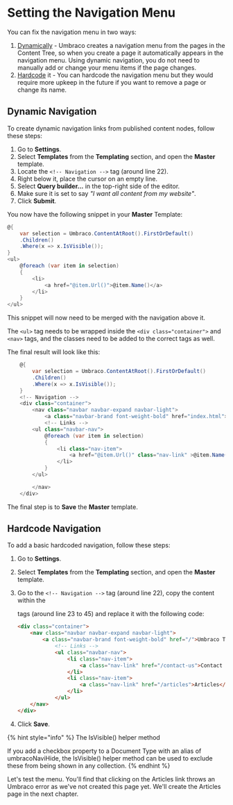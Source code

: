 # Setting the Navigation Menu

You can fix the navigation menu in two ways:

1. [Dynamically](setting-the-navigation-menu.md#dynamic-navigation) - Umbraco creates a navigation menu from the pages in the Content Tree, so when you create a page it automatically appears in the navigation menu. Using dynamic navigation, you do not need to manually add or change your menu items if the page changes.
2. [Hardcode](setting-the-navigation-menu.md#hardcode-navigation) it - You can hardcode the navigation menu but they would require more upkeep in the future if you want to remove a page or change its name.

## Dynamic Navigation

To create dynamic navigation links from published content nodes, follow these steps:

1. Go to **Settings**.
2. Select **Templates** from the **Templating** section, and open the **Master** template.
3. Locate the `<!-- Navigation -->` tag (around line 22).
4. Right below it, place the cursor on an empty line.
5. Select **Query builder...** in the top-right side of the editor.
6. Make sure it is set to say _"I want all content from my website"_.
7. Click **Submit**.

You now have the following snippet in your **Master** Template:

```csharp
@{
	var selection = Umbraco.ContentAtRoot().FirstOrDefault()
    .Children()
    .Where(x => x.IsVisible());
}
<ul>
	@foreach (var item in selection)
	{
		<li>
			<a href="@item.Url()">@item.Name()</a>
		</li>
	}
</ul>
```

This snippet will now need to be merged with the navigation above it.

The `<ul>` tag needs to be wrapped inside the `<div class="container">` and `<nav>` tags, and the classes need to be added to the correct tags as well.

The final result will look like this:

```csharp
    @{
        var selection = Umbraco.ContentAtRoot().FirstOrDefault()
        .Children()
        .Where(x => x.IsVisible());
    }
    <!-- Navigation -->
    <div class="container">
        <nav class="navbar navbar-expand navbar-light">
            <a class="navbar-brand font-weight-bold" href="index.html">UmbracoTV</a>
            <!-- Links -->
        <ul class="navbar-nav">
            @foreach (var item in selection)
            {
                <li class="nav-item">
                    <a href="@item.Url()" class="nav-link" >@item.Name()</a>
                </li>
            }
        </ul>

        </nav>
    </div>
```

The final step is to **Save** the **Master** template.

## Hardcode Navigation

To add a basic hardcoded navigation, follow these steps:

1. Go to **Settings**.
2. Select **Templates** from the **Templating** section, and open the **Master** template.
3.  Go to the `<!-- Navigation -->` tag (around line 22), copy the content within the

    tags (around line 23 to 45) and replace it with the following code:

    ```html
    <div class="container">
    	<nav class="navbar navbar-expand navbar-light">
    		<a class="navbar-brand font-weight-bold" href="/">Umbraco TV</a>
    			<!-- Links -->
    			<ul class="navbar-nav">
    				<li class="nav-item">
    				    <a class="nav-link" href="/contact-us">Contact Us</a>
    				</li>
    				<li class="nav-item">
    				    <a class="nav-link" href="/articles">Articles</a>
                    </li>
    			</ul>
    	</nav>
    </div>
    ```
4. Click **Save**.

{% hint style="info" %}
The IsVisible() helper method

If you add a checkbox property to a Document Type with an alias of umbracoNaviHide, the IsVisible() helper method can be used to exclude these from being shown in any collection.
{% endhint %}

Let's test the menu. You'll find that clicking on the Articles link throws an Umbraco error as we've not created this page yet. We'll create the Articles page in the next chapter.
